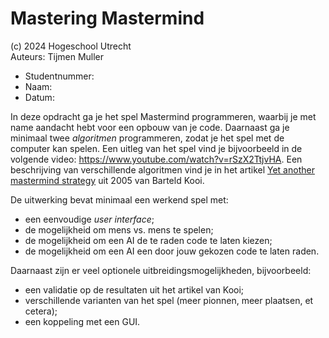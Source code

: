# Mastering Mastermind


(c) 2024 Hogeschool Utrecht  
Auteurs: Tijmen Muller

* Studentnummer: 
* Naam: 
* Datum: 


In deze opdracht ga je het spel Mastermind programmeren, waarbij je met name
aandacht hebt voor een opbouw van je code. Daarnaast ga je minimaal twee
_algoritmen_ programmeren, zodat je het spel met de computer kan spelen.
Een uitleg van het spel vind je bijvoorbeeld in de volgende video:
https://www.youtube.com/watch?v=rSzX2TtjvHA. Een beschrijving van verschillende
algoritmen vind je in het artikel 
[Yet another mastermind strategy](https://research.rug.nl/en/publications/yet-another-mastermind-strategy)
uit 2005 van Barteld Kooi.

De uitwerking bevat minimaal een werkend spel met:

* een eenvoudige _user interface_;
* de mogelijkheid om mens vs. mens te spelen;
* de mogelijkheid om een AI de te raden code te laten kiezen;
* de mogelijkheid om een AI een door jouw gekozen code te laten raden.

Daarnaast zijn er veel optionele uitbreidingsmogelijkheden, bijvoorbeeld:
* een validatie op de resultaten uit het artikel van Kooi;
* verschillende varianten van het spel (meer pionnen, meer plaatsen, et cetera);
* een koppeling met een GUI.
